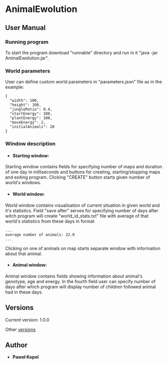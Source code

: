 # AnimalEwolution



## User Manual

### Running program
To start the program download "runnable" directory and run in it "java -jar AnimalEwolution.jar".

### World parameters
User can define custom world parameters in "parameters.json" file as in the example:

```
{
  "width": 100,
  "height": 100,
  "jungleRatio": 0.4,
  "startEnergy": 100,
  "plantEnergy": 100,
  "moveEnergy": 2,
  "initialAnimals": 20
}
```

### Window description

* #### Starting window:
Starting window contains fields for specifying number of maps and duration of one day in milliseconds and
 buttons for creating, starting/stopping maps and exiting program. Clicking "CREATE" button starts given number of
  world's windows. 
  * #### World window:
 World window contains visualisation of current situation in given world and it's statistics. Field "save after" serves for 
specifying number of days after witch program will create "world_id_stats.txt" file with average of that world's
 statistics from these days in format
 ```
...
average number of animals: 22.0
...
```
  Clicking on one of animals on map starts separate window with
  information about
  that
  animal. 
 * #### Animal window:
 Animal window contains fields showing information about animal's genotype, age and energy. In the fourth field user
  can specify number of days after which program will display number of children followed animal had in these days.

## Versions

Current version: 1.0.0 

Other [versions](https://github.com/PKopel/AnimalEwolution/tags)

## Author

* **Paweł Kopel**
